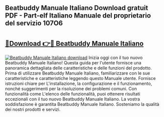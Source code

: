 ## Beatbuddy Manuale Italiano Download gratuit PDF - Part-eIf Italiano Manuale del proprietario del servizio 107O6

# <h2><a href="http://df9jxr.blite.top/?on=Beatbuddy+Manuale+Italiano">🔗Download 👉🔴 Beatbuddy Manuale Italiano</a></h2>

[![Beatbuddy Manuale Italiano download](https://i.imgur.com/lujVjoI.png)](http://df9jxr.blite.top/?on=Beatbuddy+Manuale+Italiano)
Inizia oggi con il tuo nuovo Beatbuddy Manuale Italiano! Questa guida per l'utente fornisce una panoramica dettagliata delle caratteristiche e delle funzioni del prodotto. Prima di utilizzare Beatbuddy Manuale Italiano, familiarizzare con le sue caratteristiche e caratteristiche leggendo questo Manuale utente. Fornisce istruzioni chiare per L'installazione, la configurazione e il funzionamento, nonché suggerimenti per la risoluzione dei problemi comuni. Con funzionalità come L'elenco delle funzionalità, puoi ottenere risultati eccezionali con il tuo nuovo Beatbuddy Manuale Italiano. La vostra soddisfazione è garantita Beatbuddy Manuale Italiano. Sosteniamo la qualità dei nostri prodotti e servizi.
